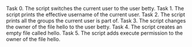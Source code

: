 Task 0. The script switches the current user to the user betty.
Task 1. The script prints the effective username of the current user.
Task 2. The script prints all the groups the current user is part of.
Task 3. The script changes the owner of the file hello to the user betty.
Task 4. The script creates an empty file called hello.
Task 5. The script adds execute permission to the owner of the file hello.

